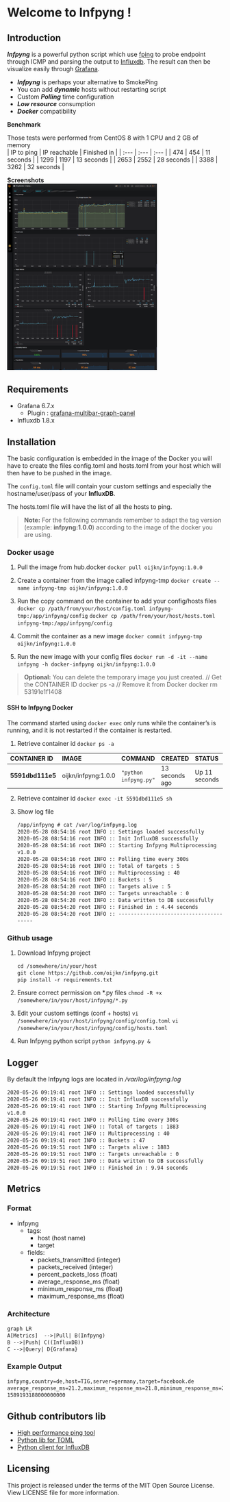 
# Welcome to Infpyng  !
  
## Introduction  
  
***Infpyng*** is a powerful python script which use [fping](https://fping.org/) to probe endpoint through ICMP and parsing the output to [Influxdb](https://github.com/influxdata/influxdb). The result can then be visualize easily through [Grafana](https://grafana.com/).  
- ***Infpyng*** is perhaps your alternative to SmokePing
- You can add ***dynamic*** hosts without restarting script
- Custom ***Polling*** time configuration
- ***Low resource*** consumption
- ***Docker*** compatibility
  
**Benchmark**  
  
Those tests were performed from CentOS 8 with 1 CPU and 2 GB of memory  
| IP to ping | IP reachable | Finished in |
| :--- | :--- | :--- |
| 474 | 454 | 11 seconds |
| 1299 | 1197 | 13 seconds |
| 2653 | 2552 | 28 seconds |
| 3388 | 3262 | 32 seconds |

**Screenshots**  
<img src="screenshot/ping-monitor-infpyng.png" width="350">  

## Requirements
- Grafana 6.7.x  
  - Plugin : [grafana-multibar-graph-panel](https://github.com/CorpGlory/grafana-multibar-graph-panel)  
- Influxdb 1.8.x  
   
  
## Installation

The basic configuration is embedded in the image of the Docker you will have to create the files config.toml and hosts.toml from your host which will then have to be pushed in the image.

The `config.toml` file will contain your custom settings and especially the hostname/user/pass of your **InfluxDB**.

The hosts.toml file will have the list of all the hosts to ping.

> **Note:** For the following commands remember to adapt the tag version (example: **infpyng:1.0.0**) according to the image of the docker you are using.

### Docker usage
1. Pull the image from hub.docker
`docker pull oijkn/infpyng:1.0.0`

2. Create a container from the image called infpyng-tmp
`docker create --name infpyng-tmp oijkn/infpyng:1.0.0`

3. Run the copy command on the container to add your config/hosts files
`docker cp /path/from/your/host/config.toml infpyng-tmp:/app/infpyng/config`
`docker cp /path/from/your/host/hosts.toml infpyng-tmp:/app/infpyng/config`

4. Commit the container as a new image
`docker commit infpyng-tmp oijkn/infpyng:1.0.0`

5. Run the new image with your config files
`docker run -d -it --name infpyng -h docker-infpyng oijkn/infpyng:1.0.0`

> **Optional:** You can delete the temporary image you just created.
> // Get the CONTAINER ID
> docker ps -a
> // Remove it from Docker
> docker rm 53191e1f1408

#### SSH to Infpyng Docker

The command started using `docker exec` only runs while the container’s is running, and it is not restarted if the container is restarted.

1. Retrieve container id
`docker ps -a`

| CONTAINER ID | IMAGE | COMMAND | CREATED | STATUS | PORTS | NAMES |
| :--- | :--- | :--- | :--- | :--- | :--- | :--- |
| **5591dbd111e5** | oijkn/infpyng:1.0.0 | `"python infpyng.py"` | 13 seconds ago | Up 11 seconds | | infpyng |

2. Retrieve container id
`docker exec -it 5591dbd111e5 sh`

3. Show log file
	```
	/app/infpyng # cat /var/log/infpyng.log
	2020-05-28 08:54:16 root INFO :: Settings loaded successfully
	2020-05-28 08:54:16 root INFO :: Init InfluxDB successfully
	2020-05-28 08:54:16 root INFO :: Starting Infpyng Multiprocessing v1.0.0
	2020-05-28 08:54:16 root INFO :: Polling time every 300s
	2020-05-28 08:54:16 root INFO :: Total of targets : 5
	2020-05-28 08:54:16 root INFO :: Multiprocessing : 40
	2020-05-28 08:54:16 root INFO :: Buckets : 5
	2020-05-28 08:54:20 root INFO :: Targets alive : 5
	2020-05-28 08:54:20 root INFO :: Targets unreachable : 0
	2020-05-28 08:54:20 root INFO :: Data written to DB successfully
	2020-05-28 08:54:20 root INFO :: Finished in : 4.44 seconds
	2020-05-28 08:54:20 root INFO :: ---------------------------------------
	```
  
### Github usage  

1. Download Infpyng project
	```  
	cd /somewhere/in/your/host
	git clone https://github.com/oijkn/infpyng.git  
	pip install -r requirements.txt  
	```
2. Ensure correct permission on \*.py files
`chmod -R +x /somewhere/in/your/host/infpyng/*.py`
  
3. Edit your custom settings  (conf + hosts)
`vi /somewhere/in/your/host/infpyng/config/config.toml`
`vi /somewhere/in/your/host/infpyng/config/hosts.toml`
  
  4. Run Infpyng python script
  `python infpyng.py &`

  
## Logger  

By default the Infpyng logs are located in */var/log/infpyng.log*

```
2020-05-26 09:19:41 root INFO :: Settings loaded successfully
2020-05-26 09:19:41 root INFO :: Init InfluxDB successfully
2020-05-26 09:19:41 root INFO :: Starting Infpyng Multiprocessing v1.0.0
2020-05-26 09:19:41 root INFO :: Polling time every 300s
2020-05-26 09:19:41 root INFO :: Total of targets : 1883  
2020-05-26 09:19:41 root INFO :: Multiprocessing : 40  
2020-05-26 09:19:41 root INFO :: Buckets : 47  
2020-05-26 09:19:51 root INFO :: Targets alive : 1883  
2020-05-26 09:19:51 root INFO :: Targets unreachable : 0  
2020-05-26 09:19:51 root INFO :: Data written to DB successfully  
2020-05-26 09:19:51 root INFO :: Finished in : 9.94 seconds  
```  
  
## Metrics  
 ### Format 
- infpyng  
  - tags:  
    - host (host name)  
    - target  
  - fields:  
    - packets_transmitted (integer)  
    - packets_received (integer)  
    - percent_packets_loss (float)  
    - average_response_ms (float)  
    - minimum_response_ms (float)  
    - maximum_response_ms (float)

### Architecture
```mermaid
graph LR
A[Metrics]  -->|Pull| B(Infpyng)
B -->|Push| C((InfluxDB))
C -->|Query| D{Grafana}
```
  
### Example Output  
```  
infpyng,country=de,host=TIG,server=germany,target=facebook.de average_response_ms=21.2,maximum_response_ms=21.8,minimum_response_ms=20.7,packets_received=2i,packets_transmitted=2i,percent_packet_loss=0i 1589193188000000000  
```  
  
## Github contributors lib  
- [High performance ping tool](https://github.com/schweikert/fping)  
- [Python lib for TOML](https://github.com/uiri/toml)  
- [Python client for InfluxDB](https://github.com/influxdata/influxdb-python)  
  
## Licensing  
  
This project is released under the terms of the MIT Open Source License. View LICENSE file for more information.
